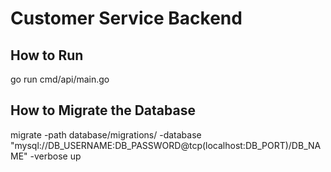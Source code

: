 # Customer Service Backend

## How to Run

go run cmd/api/main.go

## How to Migrate the Database

migrate -path database/migrations/ -database "mysql://DB_USERNAME:DB_PASSWORD@tcp(localhost:DB_PORT)/DB_NAME" -verbose up
